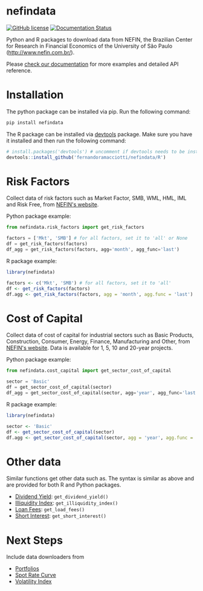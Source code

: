 # nefindata
[![GitHub license](https://img.shields.io/github/license/Naereen/StrapDown.js.svg)](https://github.com/fernandoramacciotti/nefindata/blob/master/LICENSE) 
[![Documentation Status](https://readthedocs.org/projects/nefindata/badge/?version=latest)](http://nefindata.readthedocs.io/?badge=latest) 

Python and R packages to download data from NEFIN, the Brazilian Center for Research in Financial Economics of the University of São Paulo (http://www.nefin.com.br/).  

Please [check our documentation](http://nefindata.readthedocs.io/?badge=latest) for more examples and detailed API reference.

# Installation
The python package can be installed via pip. Run the following command:
```sh
pip install nefindata
```

The R package can be installed via [devtools](https://github.com/r-lib/devtools) package. Make sure you have it installed and then run the following command:
```r
# install.packages('devtools') # uncomment if devtools needs to be installed
devtools::install_github('fernandoramacciotti/nefindata/R')
```

# Risk Factors
Collect data of risk factors such as Market Factor, SMB, WML, HML, IML and Risk Free, from [NEFIN's website](http://www.nefin.com.br/risk_factors.html).

Python package example:
```python
from nefindata.risk_factors import get_risk_factors

factors = ['Mkt', 'SMB'] # for all factors, set it to 'all' or None
df = get_risk_factors(factors)
df_agg = get_risk_factors(factors, agg='month', agg_func='last')
```

R package example:
```r
library(nefindata)

factors <- c('Mkt', 'SMB') # for all factors, set it to 'all'
df <- get_risk_factors(factors)
df.agg <- get_risk_factors(factors, agg = 'month', agg.func = 'last')
```
# Cost of Capital
Collect data of cost of capital for industrial sectors such as Basic Products, Construction, Consumer, Energy, Finance, Manufacturing and Other, from [NEFIN's website](http://www.nefin.com.br/cost_of_capital.html).
Data is available for 1, 5, 10 and 20-year projects.

Python package example:
```python
from nefindata.cost_capital import get_sector_cost_of_capital

sector = 'Basic'
df = get_sector_cost_of_capital(sector)
df_agg = get_sector_cost_of_capital(sector, agg='year', agg_func='last')
```

R package example:
```r
library(nefindata)

sector <- 'Basic'
df <- get_sector_cost_of_capital(sector)
df.agg <- get_sector_cost_of_capital(sector, agg = 'year', agg.func = 'last')
```

# Other data
Similar functions get other data such as. The syntax is similar as above and are provided for both R and Python packages.
* [Dividend Yield](http://www.nefin.com.br/dividend_yield.html): `get_dividend_yield()`
* [Illiquidity Index](http://www.nefin.com.br/illiquidity_index.html): `get_illiquidity_index()`
* [Loan Fees](http://www.nefin.com.br/loan_fees.html): `get_load_fees()`
* [Short Interest](http://www.nefin.com.br/short_interest.html): `get_short_interest()`

# Next Steps
Include data downloaders from
* [Portfolios](http://www.nefin.com.br/portfolios.html)
* [Spot Rate Curve](http://www.nefin.com.br/spot_rate_curve.html)
* [Volatility Index](http://www.nefin.com.br/volatility_index.html)